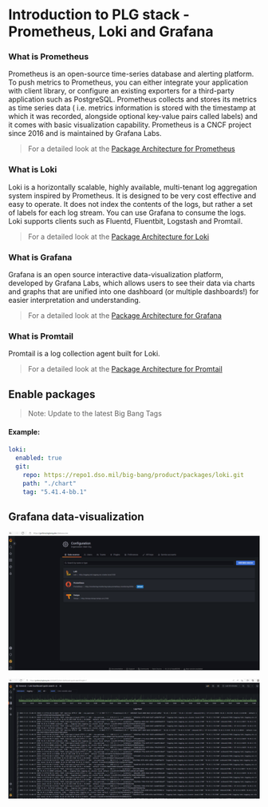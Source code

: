 # Introduction to PLG stack - Prometheus, Loki and Grafana

### What is Prometheus

Prometheus is an open-source time-series database and alerting platform. To push metrics to Prometheus, you can either integrate your application with client library, or configure an existing exporters for a third-party application such as PostgreSQL. Prometheus collects and stores its metrics as time series data ( i.e. metrics information is stored with the timestamp at which it was recorded, alongside optional key-value pairs called labels) and it comes with basic visualization capability. Prometheus is a CNCF project since 2016 and is maintained by Grafana Labs. 

> For a detailed look at the [Package Architecture for Prometheus](https://docs-bigbang.dso.mil/latest/docs/understanding-bigbang/package-architecture/monitoring/)

### What is Loki

Loki is a horizontally scalable, highly available, multi-tenant log aggregation system inspired by Prometheus. It is designed to be very cost effective and easy to operate. It does not index the contents of the logs, but rather a set of labels for each log stream. You can use Grafana to consume the logs. Loki supports clients such as Fluentd, Fluentbit, Logstash and Promtail. 

> For a detailed look at the [Package Architecture for Loki](https://docs-bigbang.dso.mil/latest/docs/understanding-bigbang/package-architecture/loki/)

### What is Grafana

Grafana is an open source interactive data-visualization platform, developed by Grafana Labs, which allows users to see their data via charts and graphs that are unified into one dashboard (or multiple dashboards!) for easier interpretation and understanding.

> For a detailed look at the [Package Architecture for Grafana](https://docs-bigbang.dso.mil/latest/docs/understanding-bigbang/package-architecture/monitoring/)

### What is Promtail

Promtail is a log collection agent built for Loki.

> For a detailed look at the [Package Architecture for Promtail](https://docs-bigbang.dso.mil/latest/docs/understanding-bigbang/package-architecture/promtail/)


## Enable packages

> Note: Update to the latest Big Bang Tags

#### Example:

```yaml
loki:
  enabled: true
  git:
    repo: https://repo1.dso.mil/big-bang/product/packages/loki.git
    path: "./chart"
    tag: "5.41.4-bb.1"
```


## Grafana data-visualization

![loki](Loki-Tempo.png)

![loki-quick-search-dashboard](loki-quick-search.png)